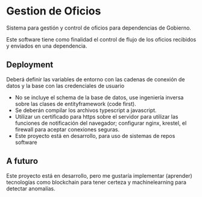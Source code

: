 # Gestion de Oficios

Sistema para gestión y control de oficios para dependencias de Gobierno.

Este software tiene como finalidad el control de flujo de los oficios recibidos y enviados en una dependencia.

## Deployment

Deberá definir las variables de entorno con las cadenas de conexión de datos y la base con las credenciales de usuario

- No se incluye el schema de la base de datos, use ingeniería inversa sobre las clases de entityframework (code first).
- Se deberán compilar los archivos typescript a javascript.
- Utilizar un certificado para https sobre el servidor para utilizar las funciones de notificación del navegador; configurar nginx, krestel, el firewall para aceptar conexiones seguras.
- Este proyecto está en desarrollo, para uso de sistemas de repos software

## A futuro

Este proyecto está en desarrollo, pero me gustaría implementar (aprender) tecnologías como blockchain para tener certeza y machinelearning para detectar anomalías.
